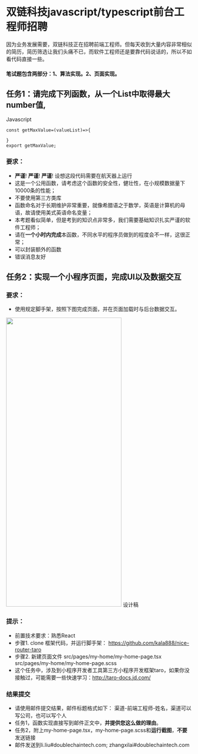# 双链科技javascript/typescript前台工程师招聘

因为业务发展需要，双链科技正在招聘前端工程师。但每天收到大量内容非常相似的简历，简历筛选让我们头痛不已，而软件工程师还是要靠代码说话的，所以不如看代码直接一些。

#### 笔试题包含两部分：1、算法实现。2、页面实现。

## 任务1：请完成下列函数，从一个List中取得最大number值,

Javascript
```
const getMaxValue=(valueList)=>{

}
export getMaxValue;
```


### 要求：
* **严谨**! **严谨**! **严谨**! 设想这段代码需要在航天器上运行
* 这是一个公用函数，请考虑这个函数的安全性，健壮性，在小规模数据量下10000条的性能；
* 不要使用第三方类库
* 函数命名对于长期维护非常重要，就像希腊语之于数学，英语是计算机的母语，故请使用美式英语命名变量；
* 本考题看似简单，但是考到的知识点非常多，我们需要基础知识扎实严谨的软件工程师；
* 请在**一个小时内完成**本函数，不同水平的程序员做到的程度会不一样，这很正常；
* 可以封装额外的函数
* 错误消息友好


## 任务2：实现一个小程序页面，完成UI以及数据交互

### 要求：
* 使用规定脚手架，按照下图完成页面，并在页面加载时与后台数据交互。
<div>
    <img width='313px' height='785px' src='https://nice-router.oss-cn-chengdu.aliyuncs.com/quiz/design.png'/>
    <span style='margin-right:20px'>设计稿</span>
</div>

### 提示：
*  前置技术要求：熟悉React
*  步骤1. clone 框架代码，并运行脚手架： https://github.com/kala888/nice-router-taro
*  步骤2. 新建页面文件
    src/pages/my-home/my-home-page.tsx
    src/pages/my-home/my-home-page.scss
*  这个任务中，涉及到小程序开发者工具第三方小程序开发框架taro，如果你没接触过，可能需要一些快速学习：http://taro-docs.jd.com/
  

### 结果提交
*  请使用邮件提交结果，邮件标题格式如下：  渠道-前端工程师-姓名，渠道可以写公司，也可以写个人
*  任务1，函数实现直接写到邮件正文中，**并提供您这么做的理由**。
*  任务2，附上my-home-page.tsx，my-home-page.scss和**运行截图**，**不要**发送链接
*  邮件发送到li.liu#doublechaintech.com; zhangxilai#doublechaintech.com
